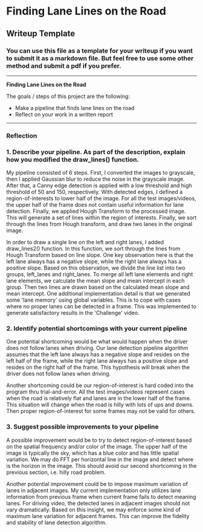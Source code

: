# **Finding Lane Lines on the Road** 

## Writeup Template

### You can use this file as a template for your writeup if you want to submit it as a markdown file. But feel free to use some other method and submit a pdf if you prefer.

---

**Finding Lane Lines on the Road**

The goals / steps of this project are the following:
* Make a pipeline that finds lane lines on the road
* Reflect on your work in a written report


[//]: # (Image References)

[image1]: ./examples/grayscale.jpg "Grayscale"

---

### Reflection

### 1. Describe your pipeline. As part of the description, explain how you modified the draw_lines() function.

My pipeline consisted of 6 steps. First, I converted the images to grayscale, then I applied Gaussian blur to reduce the noise in the grayscale image. After that, a Canny edge detection is applied with a low threshold and high threshold of 50 and 150, respectively. With detected edges, I defined a region-of-interests to lower half of the image. For all the test images/videos, the upper half of the frame does not contain useful information for lane detection. Finally, we applied Hough Transform to the processed image. This will generate a set of lines within the region of interests. Finally, we sort through the lines from Hough transform, and draw two lanes in the original image. 

In order to draw a single line on the left and right lanes, I added draw_lines2() function. In this function, we sort through the lines from Hough Transform based on line slope. One key observation here is that the left lane always has a negative slope, while the right lane always has a positive slope. Based on this observation, we divide the line list into two groups, left_lanes and right_lanes. To merge all left lane elements and right lane elements, we calculate the mean slope and mean intercept in each group. Then two lines are drawn based on the calculated mean slope and mean intercept. One additional implementation detail is that we generated some 'lane memory' using global variables. This is to cope with cases where no proper lanes can be detected in a frame. This was implemented to generate satisfactory results in the 'Challenge' video. 


### 2. Identify potential shortcomings with your current pipeline


One potential shortcoming would be what would happen when the driver does not follow lanes when driving. Our lane detection pipeline algorithm assumes that the left lane always has a negative slope and resides on the left half of the frame, while the right lane always has a positive slope and resides on the right half of the frame. This hypothesis will break when the driver does not follow lanes when driving.  

Another shortcoming could be our region-of-interest is hard coded into the program thru trial-and-error. All the test images/videos represent cases when the road is relatively flat and lanes are in the lower half of the frame. This situation will change when the road is hilly with lots of ups and downs. Then proper region-of-interest for some frames may not be valid for others. 


### 3. Suggest possible improvements to your pipeline

A possible improvement would be to try to detect region-of-interest based on the spatial frequency and/or color of the image. The upper half of the image is typically the sky, which has a blue color and has little spatial variation. We may do FFT per horizontal line in the image and detect where is the horizon in the image. This should avoid our second shortcoming in the previous section, i.e. hilly road problem. 

Another potential improvement could be to impose maximum variation of lanes in adjacent images. My current implementation only utilizes lane information from previous frame when current frame fails to detect meaning lanes. For driving video, the detected lanes in adjacent images should not vary dramatically. Based on this insight, we may enforce some kind of maximum lane variation for adjacent frames. This can improve the fidelity and stability of lane detection algorithm.  
